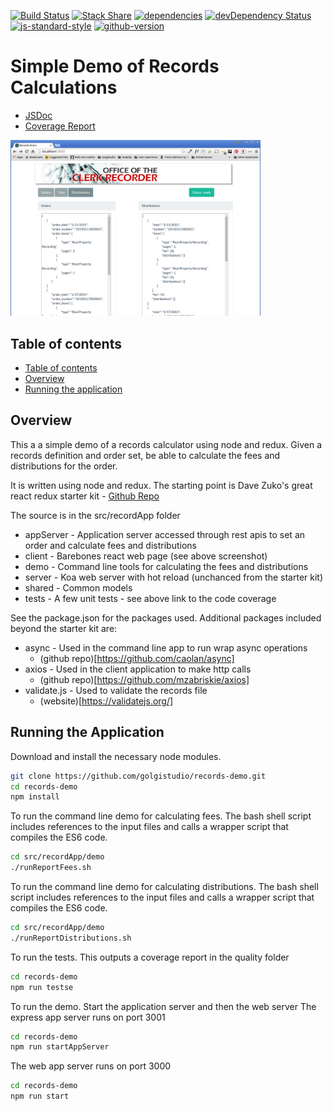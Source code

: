 [![Build Status](https://travis-ci.org/golgistudio/records-demo.svg?branch=master)](https://travis-ci.org/golgistudio/records-demo)
[![Stack Share](http://img.shields.io/badge/tech-stack-0690fa.svg?style=flat)](http://stackshare.io/golgistudio/golgistudio)
[![dependencies](https://david-dm.org/golgistudio/records-demo.svg)](https://david-dm.org/golgistudio/records-demo)
[![devDependency Status](https://david-dm.org/golgistudio/records-demo/dev-status.svg)](https://david-dm.org/golgistudio/records-demo#info=devDependencies)
[![js-standard-style](https://img.shields.io/badge/code%20style-standard-brightgreen.svg)](http://standardjs.com/)
[![github-version](https://badge.fury.io/gh/golgistudio%2Frecords-demo.svg)](http://badge.fury.io)


Simple Demo of Records Calculations
====================================

* [JSDoc](http://golgistudio.github.io/records-demo/quality/docs/records-demo/0.0.1/)
* [Coverage Report](http://golgistudio.github.io/records-demo/quality/coverage/PhantomJS%202.1.1%20(Linux%200.0.0)/lcov-report/index.html)

<img src="https://raw.githubusercontent.com/golgistudio/records-demo/gh-pages/images/recordDemo.png" alt="Records Demo screenshot" width="400">


## Table of contents

  * [Table of contents](#table-of-contents)
  * [Overview](#overview)
  * [Running the application](#running-the-application)


## Overview 
This a a simple demo of a records calculator using node and redux.  Given a records definition and order set, be able to calculate the fees and distributions for the order.

It is written using node and redux.   The starting point is Dave Zuko's great react redux starter kit - [Github Repo](https://github.com/davezuko/react-redux-starter-kit)

The source is in the src/recordApp folder

* appServer - Application server accessed through rest apis to set an order and calculate fees and distributions
* client - Barebones react web page (see above screenshot)
* demo - Command line tools for calculating the fees and distributions
* server - Koa web server with hot reload (unchanced from the starter kit)
* shared - Common models 
* tests - A few unit tests - see above link to the code coverage

See the package.json for the packages used.   Additional packages included beyond the starter kit are:

* async - Used in the command line app to run wrap async operations
  * (github repo)[https://github.com/caolan/async]
* axios - Used in the client application to make http calls
  * (github repo)[https://github.com/mzabriskie/axios]
* validate.js - Used to validate the records file
  * (website)[https://validatejs.org/]

## Running the Application

Download and install the necessary node modules.  

```bash
git clone https://github.com/golgistudio/records-demo.git
cd records-demo
npm install
```

To run the command line demo for calculating fees.  The bash shell script includes references to the input files and calls a wrapper script that compiles the ES6 code.

```bash
cd src/recordApp/demo
./runReportFees.sh
```
To run the command line demo for calculating distributions.   The bash shell script includes references to the input files and calls a wrapper script that compiles the ES6 code.
```bash
cd src/recordApp/demo
./runReportDistributions.sh
```

To run the tests. This outputs a coverage report in the quality folder
```bash
cd records-demo
npm run testse
```
 
To run the demo.  Start the application server and then the web server
The express app server runs on port 3001

```bash
cd records-demo
npm run startAppServer
```

The web app server runs on port 3000
```bash
cd records-demo
npm run start
```
